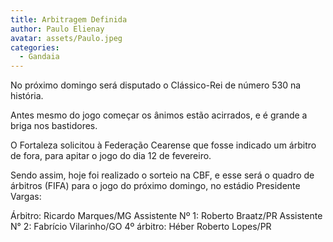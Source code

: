 ```yaml
---
title: Arbitragem Definida
author: Paulo Elienay
avatar: assets/Paulo.jpeg
categories:
  - Gandaia
---
```

No próximo domingo será disputado o Clássico-Rei de número 530 na história.

Antes mesmo do jogo começar os ânimos estão acirrados, e é grande a briga nos bastidores.

O Fortaleza solicitou à Federação Cearense que fosse indicado um árbitro de fora, para apitar o jogo do dia 12 de fevereiro. 

Sendo assim, hoje foi realizado o sorteio na CBF, e esse será o quadro de árbitros (FIFA) para o jogo do próximo domingo, no estádio Presidente Vargas:

Árbitro: Ricardo Marques/MG
Assistente Nº 1: Roberto Braatz/PR
Assistente N° 2: Fabrício Vilarinho/GO
4º árbitro: Héber Roberto Lopes/PR
